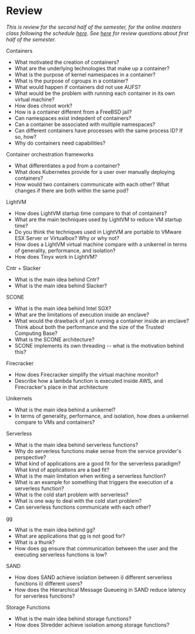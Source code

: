 Review
======

*This is review for the second half of the semester, for the online masters class following the schedule [here](https://github.com/vijay03/cs360v-f20/blob/master/schedule.md)*.
*See [here](https://github.com/vijay03/cs360v-f21/blob/main/review-questions.md) for review questions about first half of the semester.*

Containers
- What motivated the creation of containers?
- What are the underlying technologies that make up a container?
- What is the purpose of kernel namespaces in a container? 
- What is the purpose of cgroups in a container? 
- What would happen if containers did not use AUFS? 
- What would be the problem with running each container in its own virtual machine?
- How does chroot work?
- How is a container different from a FreeBSD jail?
- Can namespaces exist indepdent of containers? 
- Can a container be associated with multiple namespaces?
- Can different containers have processes with the same process ID? If so, how?
- Why do containers need capabilities? 

Container orchestration frameworks
- What differentiates a pod from a container?
- What does Kubernetes provide for a user over manually deploying containers?
- How would two containers communicate with each other? What changes if there are both within the same pod? 

LightVM
- How does LightVM startup time compare to that of containers?
- What are the main techniques used by LightVM to reduce VM startup time? 
- Do you think the techniques used in LightVM are portable to VMware ESX Server or Virtualbox? Why or why not?
- How does a LightVM virtual machine compare with a unikernel in terms of generality, performance, and isolation?
- How does Tinyx work in LightVM?

Cntr + Slacker
- What is the main idea behind Cntr?
- What is the main idea behind Slacker?

SCONE
- What is the main idea behind Intel SGX?
- What are the limitations of execution inside an enclave?
- What would the drawback of just running a container inside an enclave? Think about both the performance and the size of the Trusted Computing Base?
- What is the SCONE architecture?
- SCONE implements its own threading -- what is the motivation behind this?

Firecracker
- How does Firecracker simplify the virtual machine monitor?
- Describe how a lambda function is executed inside AWS, and Firecracker's place in that architecture 

Unikernels
- What is the main idea behind a unikernel?
- In terms of generality, performance, and isolation, how does a unikernel compare to VMs and containers?

Serverless
- What is the main idea behind serverless functions?
- Why do serverless functions make sense from the service provider's perspective?
- What kind of applications are a good fit for the serverless paradigm? What kind of applications are a bad fit?
- What is the main limitation when writing a serverless function?
- What is an example for something that triggers the execution of a serverless function?
- What is the cold start problem with serverless?
- What is one way to deal with the cold start problem?
- Can serverless functions communicate with each other?

gg
- What is the main idea behind gg?
- What are applications that gg is not good for?
- What is a thunk?
- How does gg ensure that communication between the user and the executing serverless functions is low?

SAND
- How does SAND achieve isolation between i) different serverless functions ii) different users?
- How does the Hierarchical Message Queueing in SAND reduce latency for serverless functions?

Storage Functions
- What is the main idea behind storage functions?
- How does Shredder achieve isolation among storage functions?
